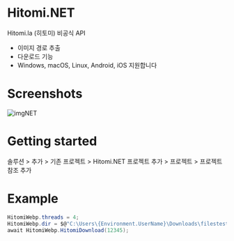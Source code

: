 # Hitomi.NET
Hitomi.la (히토미) 비공식 API 
* 이미지 경로 추출
* 다운로드 기능
* Windows, macOS, Linux, Android, iOS 지원합니다
# Screenshots
![imgNET](https://user-images.githubusercontent.com/124418235/224525550-22720250-64e2-4f74-a957-4817d1ca81e4.PNG)
# Getting started
솔루션 > 추가 > 기존 프로젝트 > Hitomi.NET 프로젝트 추가 > 프로젝트 > 프로젝트 참조 추가
# Example
```cs
HitomiWebp.threads = 4;
HitomiWebp.dir = $@"C:\Users\{Environment.UserName}\Downloads\filestest";
await HitomiWebp.HitomiDownload(12345);
```
